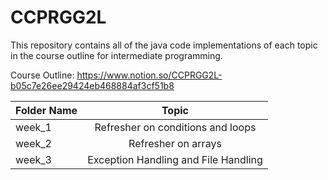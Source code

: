 # **CCPRGG2L**

This repository contains all of the java code implementations of each topic in the course outline for intermediate programming.

Course Outline:
https://www.notion.so/CCPRGG2L-b05c7e26ee29424eb468884af3cf51b8

| Folder Name | Topic |
| :---         |     :---:      |       
| week_1   | Refresher on conditions and loops |
| week_2   | Refresher on arrays |
| week_3   | Exception Handling and File Handling  |
